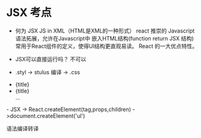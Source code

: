 # JSX 考点
- 何为 JSX 
  JS in XML（HTML是XML的一种形式）
  react 推崇的 Javascript语法拓展，允许在Javascript中
  嵌入HTML结构(function return JSX 结构)
  常用于React组件的定义，使得UI结构更直观易读。
  React 的一大优点特性。

- JSX可以直接运行吗？
  不可以
- .styl -> stulus 编译 -> .css  
<ul>
  <li key={todo.id}>{title}</li>
  <li key={todo.id}>{title}</li>
  ...
</ul>
- JSX -> React.createElement(tag,props,children)
      ->document.createElement('ul')

  语法编译转译

  